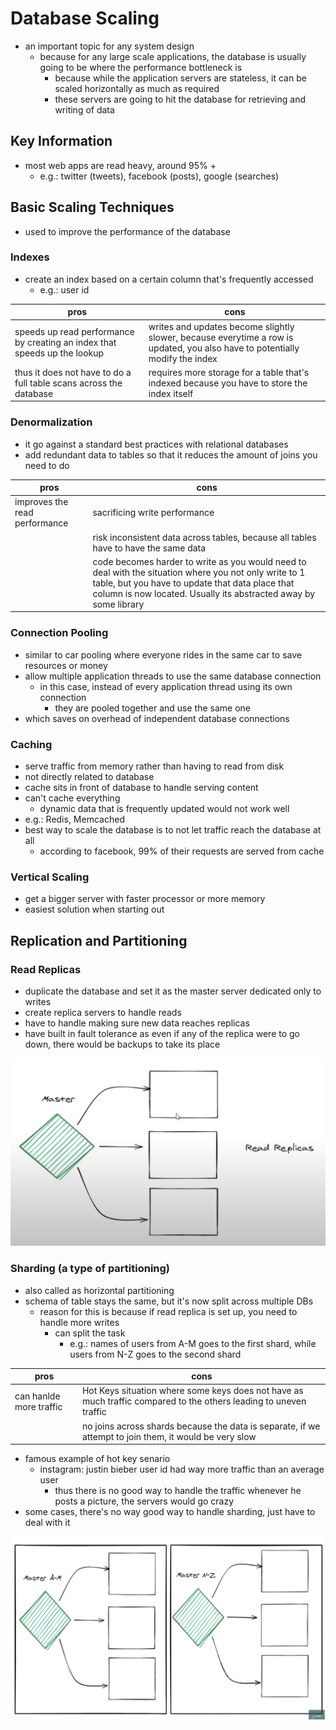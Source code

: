 # Database Scaling
- an important topic for any system design
  - because for any large scale applications, the database is usually going to be where the performance bottleneck is
    - because while the application servers are stateless, it can be scaled horizontally as much as required
    - these servers are going to hit the database for retrieving and writing of data
## Key Information
- most web apps are read heavy, around 95% +
  - e.g.: twitter (tweets), facebook (posts), google (searches)
## Basic Scaling Techniques
- used to improve the performance of the database
### Indexes
- create an index based on a certain column that's frequently accessed
  - e.g.: user id

|pros|cons|
|-|-|
|speeds up read performance by creating an index that speeds up the lookup|writes and updates become slightly slower, because everytime a row is updated, you also have to potentially modify the index|
|thus it does not have to do a full table scans across the database|requires more storage for a table that's indexed because you have to store the index itself|

### Denormalization
- it go against a standard best practices with relational databases
- add redundant data to tables so that it reduces the amount of joins you need to do

|pros|cons|
|-|-|
|improves the read performance|sacrificing write performance|
||risk inconsistent data across tables, because all tables have to have the same data|
||code becomes harder to write as you would need to deal with the situation where you not only write to 1 table, but you have to update that data place that column is now located. Usually its abstracted away by some library|

### Connection Pooling
- similar to car pooling where everyone rides in the same car to save resources or money
- allow multiple application threads to use the same database connection
  - in this case, instead of every application thread using its own connection
    - they are pooled together and use the same one
- which saves on overhead of independent database connections

### Caching
- serve traffic from memory rather than having to read from disk
- not directly related to database
- cache sits in front of database to handle serving content
- can't cache everything
  - dynamic data that is frequently updated would not work well
- e.g.: Redis, Memcached
- best way to scale the database is to not let traffic reach the database at all
  - according to facebook, 99% of their requests are served from cache

### Vertical Scaling
- get a bigger server with faster processor or more memory
- easiest solution when starting out

## Replication and Partitioning
### Read Replicas
- duplicate the database and set it as the master server dedicated only to writes
- create replica servers to handle reads
- have to handle making sure new data reaches replicas
- have built in fault tolerance as even if any of the replica were to go down, there would be backups to take its place

![alt text](https://github.com/reshinto/Basic_technologies_revision/raw/master/system_design/images/replicas.png "replicas")

### Sharding (a type of partitioning)
- also called as horizontal partitioning
- schema of table stays the same, but it's now split across multiple DBs
  - reason for this is because if read replica is set up, you need to handle more writes
    - can split the task
      - e.g.: names of users from A-M goes to the first shard, while users from N-Z goes to the second shard

|pros|cons|
|-|-|
|can hanlde more traffic|Hot Keys situation where some keys does not have as much traffic compared to the others leading to uneven traffic|
||no joins across shards because the data is separate, if we attempt to join them, it would be very slow|

- famous example of hot key senario
  - instagram: justin bieber user id had way more traffic than an average user
    - thus there is no good way to handle the traffic whenever he posts a picture, the servers would go crazy
- some cases, there's no way good way to handle sharding, just have to deal with it

![alt text](https://github.com/reshinto/Basic_technologies_revision/raw/master/system_design/images/sharding.png "sharding")
